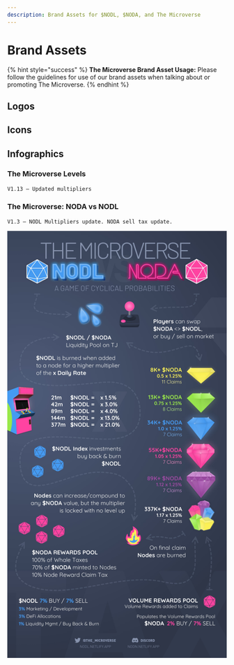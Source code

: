 ```yaml
---
description: Brand Assets for $NODL, $NODA, and The Microverse
---
```


# Brand Assets

{% hint style="success" %}
**The Microverse Brand Asset Usage:** Please follow the guidelines for use of our brand assets when talking about or promoting The Microverse.
{% endhint %}

## Logos

## Icons

## Infographics

### The Microverse Levels
```
V1.13 — Updated multipliers
```

### The Microverse: NODA vs NODL
```
V1.3 — NODL Multipliers update. NODA sell tax update.
```
![$NODA Nodes as a Service](.gitbook/assets/the-microverse-31-03-22-v1-3.jpg)
